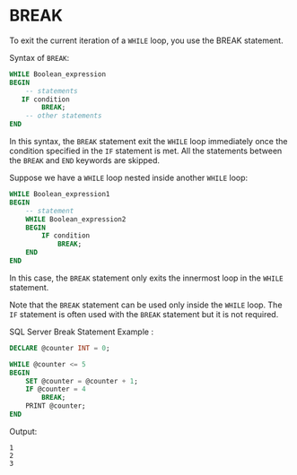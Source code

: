 # BREAK

To exit the current iteration of a `WHILE` loop, you use the BREAK statement.

Syntax of `BREAK`:
```SQL
WHILE Boolean_expression
BEGIN
    -- statements
   IF condition
        BREAK;
    -- other statements    
END
```

In this syntax, the `BREAK` statement exit the `WHILE` loop immediately once the condition  specified in the `IF` statement is met. All the statements between the `BREAK` and `END` keywords are skipped.

Suppose we have a `WHILE` loop nested inside another `WHILE` loop:
```SQL
WHILE Boolean_expression1
BEGIN
    -- statement
    WHILE Boolean_expression2
    BEGIN
        IF condition
            BREAK;
    END
END
```
In this case, the `BREAK` statement only exits the innermost loop in the `WHILE` statement.

Note that the `BREAK` statement can be used only inside the `WHILE` loop. The `IF` statement is often used with the `BREAK` statement but it is not required.

SQL Server Break Statement Example :
```SQL
DECLARE @counter INT = 0;

WHILE @counter <= 5
BEGIN
    SET @counter = @counter + 1;
    IF @counter = 4
        BREAK;
    PRINT @counter;
END
```

Output:
```
1
2
3
```
